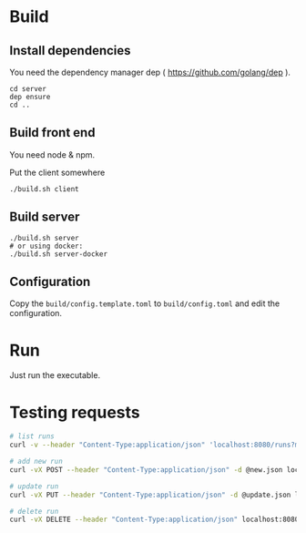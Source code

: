 # Build 

## Install dependencies

You need the dependency manager dep ( https://github.com/golang/dep ). 

```
cd server
dep ensure
cd ..
```

## Build front end

You need node & npm. 

Put the client somewhere
```
./build.sh client
```

## Build server

```
./build.sh server
# or using docker: 
./build.sh server-docker
```

## Configuration

Copy the `build/config.template.toml` to `build/config.toml` and edit the configuration.


# Run

Just run the executable. 


# Testing requests
```bash
# list runs
curl -v --header "Content-Type:application/json" 'localhost:8080/runs?max=5'

# add new run
curl -vX POST --header "Content-Type:application/json" -d @new.json localhost:8080/runs

# update run
curl -vX PUT --header "Content-Type:application/json" -d @update.json localhost:8080/runs/1

# delete run
curl -vX DELETE --header "Content-Type:application/json" localhost:8080/runs/
```
